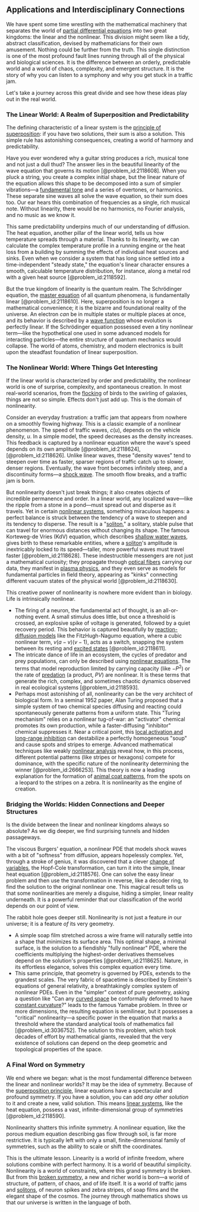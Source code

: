 ## Applications and Interdisciplinary Connections

We have spent some time wrestling with the mathematical machinery that separates the world of [partial differential equations](@article_id:142640) into two great kingdoms: the linear and the nonlinear. This division might seem like a tidy, abstract classification, devised by mathematicians for their own amusement. Nothing could be further from the truth. This single distinction is one of the most profound fault lines running through all of the physical and biological sciences. It is the difference between an orderly, predictable world and a world of chaos, complexity, and emergent structure. It is the story of why you can listen to a symphony and why you get stuck in a traffic jam.

Let's take a journey across this great divide and see how these ideas play out in the real world.

### The Linear World: A Realm of Superposition and Predictability

The defining characteristic of a linear system is the [principle of superposition](@article_id:147588): if you have two solutions, their sum is also a solution. This simple rule has astonishing consequences, creating a world of harmony and predictability.

Have you ever wondered why a guitar string produces a rich, musical tone and not just a dull thud? The answer lies in the beautiful linearity of the wave equation that governs its motion [@problem_id:2118608]. When you pluck a string, you create a complex initial shape, but the linear nature of the equation allows this shape to be decomposed into a sum of simpler vibrations—a [fundamental tone](@article_id:181668) and a series of overtones, or harmonics. These separate sine waves all solve the wave equation, so their sum does too. Our ear hears this combination of frequencies as a single, rich musical note. Without linearity, there would be no harmonics, no Fourier analysis, and no music as we know it.

This same predictability underpins much of our understanding of diffusion. The heat equation, another pillar of the linear world, tells us how temperature spreads through a material. Thanks to its linearity, we can calculate the complex temperature profile in a running engine or the heat loss from a building by summing the effects of individual heat sources and sinks. Even when we consider a system that has long since settled into a time-independent "steady state," the equation's linear character ensures a smooth, calculable temperature distribution, for instance, along a metal rod with a given heat source [@problem_id:2118592].

But the true kingdom of linearity is the quantum realm. The Schrödinger equation, the [master equation](@article_id:142465) of all quantum phenomena, is fundamentally linear [@problem_id:2118610]. Here, superposition is no longer a mathematical convenience; it is the bizarre and foundational reality of the universe. An electron *can* be in multiple states or multiple places at once, and its behavior is described by a [wave function](@article_id:147778) whose evolution is perfectly linear. If the Schrödinger equation possessed even a tiny nonlinear term—like the hypothetical one used in some advanced models for interacting particles—the entire structure of quantum mechanics would collapse. The world of atoms, chemistry, and modern electronics is built upon the steadfast foundation of linear superposition.

### The Nonlinear World: Where Things Get Interesting

If the linear world is characterized by order and predictability, the nonlinear world is one of surprise, complexity, and spontaneous creation. In most real-world scenarios, from the [flocking](@article_id:266094) of birds to the swirling of galaxies, things are not so simple. Effects don't just add up. This is the domain of nonlinearity.

Consider an everyday frustration: a traffic jam that appears from nowhere on a smoothly flowing highway. This is a classic example of a nonlinear phenomenon. The speed of traffic waves, $c(u)$, depends on the vehicle density, $u$. In a simple model, the speed decreases as the density increases. This feedback is captured by a nonlinear equation where the wave's speed depends on its own amplitude [@problem_id:2118624], [@problem_id:2118626]. Unlike linear waves, these "density waves" tend to steepen over time as faster, sparser regions of traffic catch up to slower, denser regions. Eventually, the wave front becomes infinitely steep, and a discontinuity forms—a [shock wave](@article_id:261095). The smooth flow breaks, and a traffic jam is born.

But nonlinearity doesn't just break things; it also creates objects of incredible permanence and order. In a linear world, any localized wave—like the ripple from a stone in a pond—must spread out and disperse as it travels. Yet in certain [nonlinear systems](@article_id:167853), something miraculous happens: a perfect balance is struck between the tendency of a wave to steepen and its tendency to disperse. The result is a "[soliton](@article_id:139786)," a solitary, stable pulse that can travel for enormous distances without changing its shape. The famous Korteweg-de Vries (KdV) equation, which describes [shallow water waves](@article_id:266737), gives birth to these remarkable entities, where a [soliton](@article_id:139786)'s amplitude is inextricably locked to its speed—taller, more powerful waves must travel faster [@problem_id:2118628]. These indestructible messengers are not just a mathematical curiosity; they propagate through [optical fibers](@article_id:265153) carrying our data, they manifest in [plasma physics](@article_id:138657), and they even serve as models for fundamental particles in field theory, appearing as "kinks" connecting different vacuum states of the physical world [@problem_id:2118630].

This creative power of nonlinearity is nowhere more evident than in biology. Life is intrinsically nonlinear.
- The firing of a neuron, the fundamental act of thought, is an all-or-nothing event. A small stimulus does little, but once a threshold is crossed, an explosive spike of voltage is generated, followed by a quiet recovery period. This behavior is captured beautifully by [reaction-diffusion models](@article_id:181682) like the FitzHugh-Nagumo equation, where a cubic nonlinear term, $v(a-v)(v-1)$, acts as a switch, snapping the system between its resting and [excited states](@article_id:272978) [@problem_id:2118611].
- The intricate dance of life in an ecosystem, the cycles of predator and prey populations, can only be described using [nonlinear equations](@article_id:145358). The terms that model reproduction limited by carrying capacity (like $-P^2$) or the rate of [predation](@article_id:141718) (a product, $PV$) are nonlinear. It is these terms that generate the rich, complex, and sometimes chaotic dynamics observed in real ecological systems [@problem_id:2118593].
- Perhaps most astonishing of all, nonlinearity can be the very architect of biological form. In a seminal 1952 paper, Alan Turing proposed that a simple system of two chemical species diffusing and reacting could spontaneously generate patterns from a uniform state. This "Turing mechanism" relies on a nonlinear tug-of-war: an "activator" chemical promotes its own production, while a faster-diffusing "inhibitor" chemical suppresses it. Near a critical point, this [local activation and long-range inhibition](@article_id:178053) can destabilize a perfectly homogeneous "soup" and cause spots and stripes to emerge. Advanced mathematical techniques like weakly [nonlinear analysis](@article_id:167742) reveal how, in this process, different potential patterns (like stripes or hexagons) compete for dominance, with the specific nature of the nonlinearity determining the winner [@problem_id:2666253]. This theory is now a leading explanation for the formation of [animal coat patterns](@article_id:274729), from the spots on a leopard to the stripes on a zebra. It is nonlinearity as the engine of creation.

### Bridging the Worlds: Hidden Connections and Deeper Structures

Is the divide between the linear and nonlinear kingdoms always so absolute? As we dig deeper, we find surprising tunnels and hidden passageways.

The viscous Burgers' equation, a nonlinear PDE that models shock waves with a bit of "softness" from diffusion, appears hopelessly complex. Yet, through a stroke of genius, it was discovered that a clever [change of variables](@article_id:140892), the Hopf-Cole transformation, can turn it into the simple, linear heat equation [@problem_id:2118576]. One can solve the easy linear problem and then use the transformation in reverse, like a decoder ring, to find the solution to the original nonlinear one. This magical result tells us that some nonlinearities are merely a disguise, hiding a simpler, linear reality underneath. It is a powerful reminder that our classification of the world depends on our point of view.

The rabbit hole goes deeper still. Nonlinearity is not just a feature *in* our universe; it is a feature *of* its very geometry.
- A simple soap film stretched across a wire frame will naturally settle into a shape that minimizes its surface area. This optimal shape, a minimal surface, is the solution to a fiendishly "fully nonlinear" PDE, where the coefficients multiplying the highest-order derivatives themselves depend on the solution's properties [@problem_id:2118625]. Nature, in its effortless elegance, solves this complex equation every time.
- This same principle, that geometry is governed by PDEs, extends to the grandest scales. The very fabric of spacetime is described by Einstein's equations of general relativity, a breathtakingly complex system of nonlinear PDEs. Even in the "simpler" context of pure geometry, asking a question like "Can any [curved space](@article_id:157539) be conformally deformed to have [constant curvature](@article_id:161628)?" leads to the famous Yamabe problem. In three or more dimensions, the resulting equation is semilinear, but it possesses a "critical" nonlinearity—a specific power in the equation that marks a threshold where the standard analytical tools of mathematics fail [@problem_id:3036752]. The solution to this problem, which took decades of effort by mathematical giants, revealed that the very existence of solutions can depend on the deep geometric and topological properties of the space.

### A Final Word on Symmetry

We end where we began: what is the most fundamental difference between the linear and nonlinear worlds? It may be the idea of symmetry. Because of the [superposition principle](@article_id:144155), linear equations have a spectacular and profound symmetry. If you have a solution, you can add *any other solution* to it and create a new, valid solution. This means [linear systems](@article_id:147356), like the heat equation, possess a vast, infinite-dimensional group of symmetries [@problem_id:2118590].

Nonlinearity shatters this infinite symmetry. A nonlinear equation, like the porous medium equation describing gas flow through soil, is far more restrictive. It is typically left with only a small, finite-dimensional family of symmetries, such as the ability to scale or shift the coordinates.

This is the ultimate lesson. Linearity is a world of infinite freedom, where solutions combine with perfect harmony. It is a world of beautiful simplicity. Nonlinearity is a world of constraints, where this grand symmetry is broken. But from this [broken symmetry](@article_id:158500), a new and richer world is born—a world of structure, of pattern, of chaos, and of life itself. It is a world of traffic jams and [solitons](@article_id:145162), of neuron spikes and zebra stripes, of soap films and the elegant shape of the cosmos. The journey through mathematics shows us that our universe is written in the language of both.